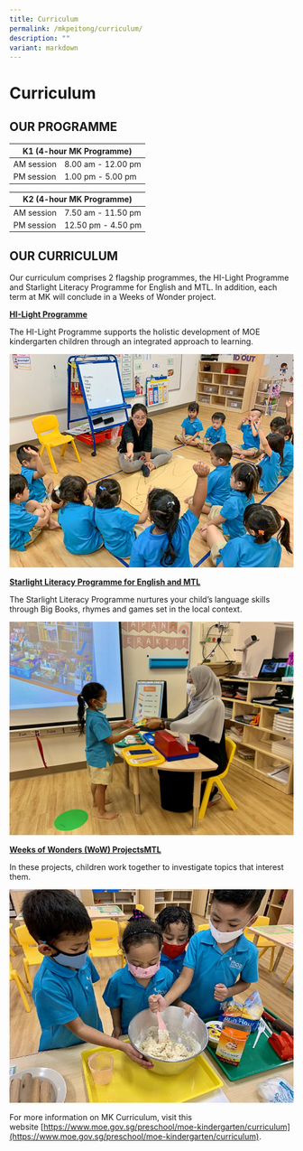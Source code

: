 ```yaml
---
title: Curriculum
permalink: /mkpeitong/curriculum/
description: ""
variant: markdown
---
```

# Curriculum


## OUR PROGRAMME

<table>
<thead>
  <tr>
    <th colspan="2">K1 (4-hour MK Programme)</th>
  </tr>
</thead>
<tbody>
  <tr>
    <td>AM session</td>
    <td>8.00 am - 12.00 pm</td>
  </tr>
  <tr>
    <td>PM session</td>
    <td>1.00 pm - 5.00 pm</td>
  </tr>
</tbody>
</table>

<table>
<thead>
  <tr>
    <th colspan="2">K2 (4-hour MK Programme)</th>
  </tr>
</thead>
<tbody>
  <tr>
    <td>AM session</td>
    <td>7.50 am - 11.50 pm</td>
  </tr>
  <tr>
    <td>PM session</td>
    <td>12.50 pm - 4.50 pm</td>
  </tr>
</tbody>
</table>

## OUR CURRICULUM


Our curriculum comprises 2 flagship programmes, the HI-Light Programme and Starlight Literacy Programme for English and MTL. In addition, each term at MK will conclude in a Weeks of Wonder project.  
  

<b><u>HI-Light Programme</u></b>  

The HI-Light Programme supports the holistic development of MOE kindergarten children through an integrated approach to learning.

![](/images/MK@Pei%20Tong/Curriculum%202.jpg)

<b><u>Starlight Literacy Programme for English and MTL</u></b>  

The Starlight Literacy Programme nurtures your child’s language skills through Big Books, rhymes and games set in the local context.

![](/images/MK@Pei%20Tong/Curriculum%203.jpg)

<b><u>Weeks of Wonders (WoW) ProjectsMTL</u></b>  

In these projects, children work together to investigate topics that interest them.

![](/images/MK@Pei%20Tong/Curriculum%201.jpg)

For more information on MK Curriculum, visit this website&nbsp;[https://www.moe.gov.sg/preschool/moe-kindergarten/curriculum](https://www.moe.gov.sg/preschool/moe-kindergarten/curriculum).